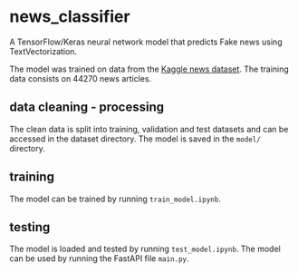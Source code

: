 # news_classifier

A TensorFlow/Keras neural network model that predicts Fake news using
TextVectorization.

The model was trained on data from the [Kaggle news
dataset](https://www.kaggle.com/datasets/clmentbisaillon/fake-and-real-news-dataset?select=Fake.csv). The training data consists on 44270 news articles.

## data cleaning - processing

The clean data is split into training, validation and test datasets
and can be accessed in the dataset directory. The model is saved in
the `model/` directory.

## training

The model can be trained by running `train_model.ipynb`.

## testing

The model is loaded and tested by running `test_model.ipynb`. The
model can be used by running the FastAPI file `main.py`.
